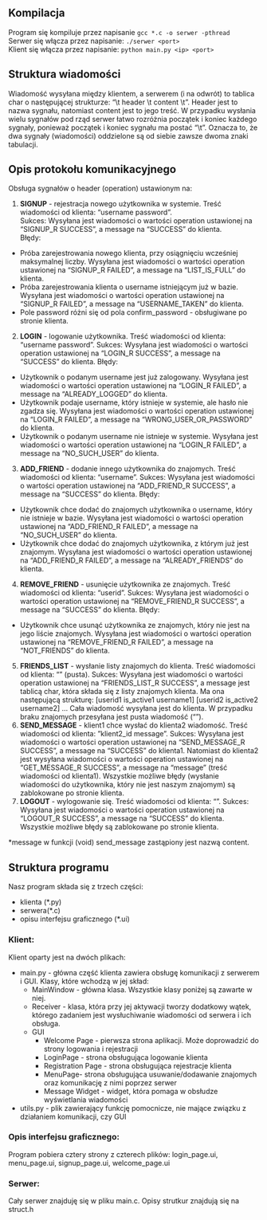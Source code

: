 ## Kompilacja
Program się kompiluje przez napisanie `gcc *.c -o serwer -pthread`  
Serwer się włącza przez napisanie: `./serwer <port>`  
Klient się włącza przez napisanie: `python main.py <ip> <port>`  
## Struktura wiadomości
Wiadomość wysyłana między klientem, a serwerem (i na odwrót) to tablica char o następującej strukturze: “\t header \t content \t”. Header jest to nazwa sygnału, natomiast content jest to jego treść. W przypadku wysłania wielu sygnałów pod rząd serwer łatwo rozróżnia początek i koniec każdego sygnały, ponieważ początek i koniec sygnału ma postać “\t”. Oznacza to, że dwa sygnały (wiadomości) oddzielone są od siebie zawsze dwoma znaki tabulacji.
## Opis protokołu komunikacyjnego
Obsługa sygnałów o header (operation) ustawionym na:
1. **SIGNUP** - rejestracja nowego użytkownika w systemie.
Treść wiadomości od klienta: “username password”.  
Sukces: Wysyłana jest wiadomości o wartości operation ustawionej na “SIGNUP_R SUCCESS”, a message na “SUCCESS” do klienta.  
Błędy:   
* Próba zarejestrowania nowego klienta, przy osiągnięciu wcześniej maksymalnej liczby.
Wysyłana jest wiadomości o wartości operation ustawionej na “SIGNUP_R FAILED”, a message na “LIST_IS_FULL” do klienta.
* Próba zarejestrowania klienta o username istniejącym już w bazie.
Wysyłana jest wiadomości o wartości operation ustawionej na “SIGNUP_R FAILED”, a message na “USERNAME_TAKEN” do klienta.
* Pole password różni się od pola confirm_password - obsługiwane po stronie klienta.
2. **LOGIN** - logowanie użytkownika.
Treść wiadomości od klienta: “username password”.
Sukces: Wysyłana jest wiadomości o wartości operation ustawionej na “LOGIN_R SUCCESS”, a message na “SUCCESS” do klienta.
Błędy:
* Użytkownik o podanym username jest już zalogowany.
Wysyłana jest wiadomości o wartości operation ustawionej na “LOGIN_R FAILED”, a message na “ALREADY_LOGGED” do klienta.
* Użytkownik podaje username, który istnieje w systemie, ale hasło nie zgadza się.
Wysyłana jest wiadomości o wartości operation ustawionej na “LOGIN_R FAILED”, a message na “WRONG_USER_OR_PASSWORD” do klienta.
* Użytkownik o podanym username nie istnieje w systemie.
Wysyłana jest wiadomości o wartości operation ustawionej na “LOGIN_R FAILED”, a message na “NO_SUCH_USER” do klienta.
3. **ADD_FRIEND** - dodanie innego użytkownika do znajomych.
Treść wiadomości od klienta: “username”.
Sukces: Wysyłana jest wiadomości o wartości operation ustawionej na “ADD_FRIEND_R SUCCESS”, a message na “SUCCESS” do klienta.
Błędy:
* Użytkownik chce dodać do znajomych użytkownika o username, który nie istnieje w bazie.
Wysyłana jest wiadomości o wartości operation ustawionej na “ADD_FRIEND_R FAILED”, a message na “NO_SUCH_USER” do klienta.
* Użytkownik chce dodać do znajomych użytkownika, z którym już jest znajomym.
Wysyłana jest wiadomości o wartości operation ustawionej na “ADD_FRIEND_R FAILED”, a message na “ALREADY_FRIENDS” do klienta.
4. **REMOVE_FRIEND** - usunięcie użytkownika ze znajomych.
Treść wiadomości od klienta: “userid”.
Sukces: Wysyłana jest wiadomości o wartości operation ustawionej na “REMOVE_FRIEND_R SUCCESS”, a message na “SUCCESS” do klienta.
Błędy:
* Użytkownik chce usunąć użytkownika ze znajomych, który nie jest na jego liście znajomych.
Wysyłana jest wiadomości o wartości operation ustawionej na “REMOVE_FRIEND_R FAILED”, a message na “NOT_FRIENDS” do klienta.
5. **FRIENDS_LIST** - wysłanie listy znajomych do klienta.
    Treść wiadomości od klienta: “” (pusta).
Sukces: Wysyłana jest wiadomości o wartości operation ustawionej na “FRIENDS_LIST_R SUCCESS”, a message jest tablicą char, która składa się z listy znajomych klienta. Ma ona następującą strukturę: [userid1 is_active1 username1] [userid2 is_active2 username2] … Cała wiadomość wysyłana jest do klienta. W przypadku braku znajomych przesyłana jest pusta wiadomość (“”). 
6. **SEND_MESSAGE** - klient1 chce wysłać do klienta2 wiadomość.
Treść wiadomości od klienta: ”klient2_id message”.
Sukces: Wysyłana jest wiadomości o wartości operation ustawionej na “SEND_MESSAGE_R SUCCESS”, a message na “SUCCESS” do klienta1. Natomiast do klienta2 jest wysyłana wiadomości o wartości operation ustawionej na “GET_MESSAGE_R SUCCESS”, a message na “message” (treść wiadomości od klienta1).
Wszystkie możliwe błędy (wysłanie wiadomości do użytkownika, który nie jest naszym znajomym) są zablokowane po stronie klienta.
7. **LOGOUT** - wylogowanie się.
Treść wiadomości od klienta: “”.
Sukces: Wysyłana jest wiadomości o wartości operation ustawionej na “LOGOUT_R SUCCESS”, a message na “SUCCESS” do klienta.
Wszystkie możliwe błędy są zablokowane po stronie klienta.

\*message w funkcji (void) send_message zastąpiony jest nazwą content.
## Struktura programu
Nasz program składa się z trzech części:
* klienta (*.py)
* serwera(*.c)
* opisu interfejsu graficznego (*.ui)
### Klient:
Klient oparty jest na dwóch plikach:
* main.py - główna część klienta zawiera obsługę komunikacji z serwerem i GUI. Klasy, które wchodzą w jej skład:
  * MainWindow - główna klasa. Wszystkie klasy poniżej są zawarte w niej. 
  * Receiver - klasa, która przy jej aktywacji tworzy dodatkowy wątek, którego zadaniem jest wysłuchiwanie wiadomości od serwera i ich obsługa.
  * GUI
    * Welcome Page - pierwsza strona aplikacji. Może doprowadzić do strony logowania i rejestracji
    * LoginPage - strona obsługująca logowanie klienta
    * Registration Page - strona obsługująca rejestracje klienta
    * MenuPage- strona obsługująca usuwanie/dodawanie znajomych oraz komunikację z nimi poprzez serwer
    * Message Widget - widget, która pomaga w obsłudze wyświetlania wiadomości
* utils.py - plik zawierający funkcję pomocnicze, nie mające związku z działaniem komunikacji, czy GUI
### Opis interfejsu graficznego:
Program pobiera cztery strony z czterech plików: login_page.ui, menu_page.ui, signup_page.ui, welcome_page.ui
### Serwer:
Cały serwer znajduję się w pliku main.c. Opisy strutkur znajdują się na struct.h

